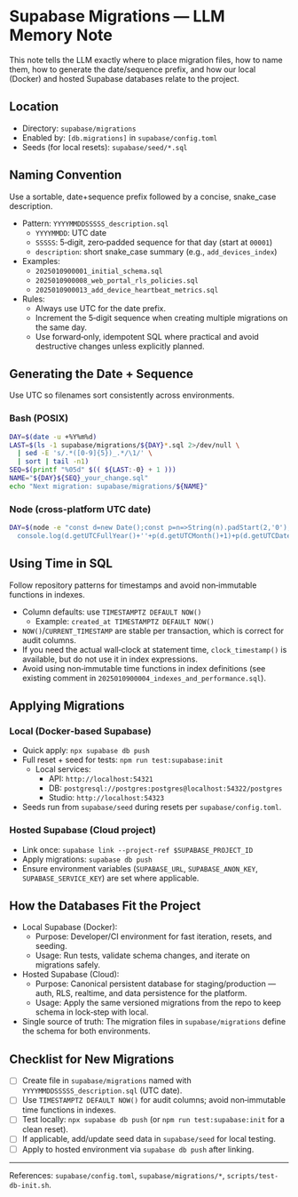 # Supabase Migrations — LLM Memory Note

This note tells the LLM exactly where to place migration files, how to name them, how to generate the date/sequence prefix, and how our local (Docker) and hosted Supabase databases relate to the project.

## Location

- Directory: `supabase/migrations`
- Enabled by: `[db.migrations]` in `supabase/config.toml`
- Seeds (for local resets): `supabase/seed/*.sql`

## Naming Convention

Use a sortable, date+sequence prefix followed by a concise, snake_case description.

- Pattern: `YYYYMMDDSSSSS_description.sql`
  - `YYYYMMDD`: UTC date
  - `SSSSS`: 5‑digit, zero‑padded sequence for that day (start at `00001`)
  - `description`: short snake_case summary (e.g., `add_devices_index`)
- Examples:
  - `2025010900001_initial_schema.sql`
  - `2025010900008_web_portal_rls_policies.sql`
  - `2025010900013_add_device_heartbeat_metrics.sql`
- Rules:
  - Always use UTC for the date prefix.
  - Increment the 5‑digit sequence when creating multiple migrations on the same day.
  - Use forward‑only, idempotent SQL where practical and avoid destructive changes unless explicitly planned.

## Generating the Date + Sequence

Use UTC so filenames sort consistently across environments.

### Bash (POSIX)

```bash
DAY=$(date -u +%Y%m%d)
LAST=$(ls -1 supabase/migrations/${DAY}*.sql 2>/dev/null \
  | sed -E 's/.*([0-9]{5})_.*/\1/' \
  | sort | tail -n1)
SEQ=$(printf "%05d" $(( ${LAST:-0} + 1 )))
NAME="${DAY}${SEQ}_your_change.sql"
echo "Next migration: supabase/migrations/${NAME}"
```

### Node (cross‑platform UTC date)

```bash
DAY=$(node -e "const d=new Date();const p=n=>String(n).padStart(2,'0');\
  console.log(d.getUTCFullYear()+''+p(d.getUTCMonth()+1)+p(d.getUTCDate()))")
```

## Using Time in SQL

Follow repository patterns for timestamps and avoid non‑immutable functions in indexes.

- Column defaults: use `TIMESTAMPTZ DEFAULT NOW()`
  - Example: `created_at TIMESTAMPTZ DEFAULT NOW()`
- `NOW()`/`CURRENT_TIMESTAMP` are stable per transaction, which is correct for audit columns.
- If you need the actual wall‑clock at statement time, `clock_timestamp()` is available, but do not use it in index expressions.
- Avoid using non‑immutable time functions in index definitions (see existing comment in `2025010900004_indexes_and_performance.sql`).

## Applying Migrations

### Local (Docker‑based Supabase)

- Quick apply: `npx supabase db push`
- Full reset + seed for tests: `npm run test:supabase:init`
  - Local services:
    - API: `http://localhost:54321`
    - DB: `postgresql://postgres:postgres@localhost:54322/postgres`
    - Studio: `http://localhost:54323`
- Seeds run from `supabase/seed` during resets per `supabase/config.toml`.

### Hosted Supabase (Cloud project)

- Link once: `supabase link --project-ref $SUPABASE_PROJECT_ID`
- Apply migrations: `supabase db push`
- Ensure environment variables (`SUPABASE_URL`, `SUPABASE_ANON_KEY`, `SUPABASE_SERVICE_KEY`) are set where applicable.

## How the Databases Fit the Project

- Local Supabase (Docker):
  - Purpose: Developer/CI environment for fast iteration, resets, and seeding.
  - Usage: Run tests, validate schema changes, and iterate on migrations safely.
- Hosted Supabase (Cloud):
  - Purpose: Canonical persistent database for staging/production — auth, RLS, realtime, and data persistence for the platform.
  - Usage: Apply the same versioned migrations from the repo to keep schema in lock‑step with local.
- Single source of truth: The migration files in `supabase/migrations` define the schema for both environments.

## Checklist for New Migrations

- [ ] Create file in `supabase/migrations` named with `YYYYMMDDSSSSS_description.sql` (UTC date).
- [ ] Use `TIMESTAMPTZ DEFAULT NOW()` for audit columns; avoid non‑immutable time functions in indexes.
- [ ] Test locally: `npx supabase db push` (or `npm run test:supabase:init` for a clean reset).
- [ ] If applicable, add/update seed data in `supabase/seed` for local testing.
- [ ] Apply to hosted environment via `supabase db push` after linking.

---

References: `supabase/config.toml`, `supabase/migrations/*`, `scripts/test-db-init.sh`.
